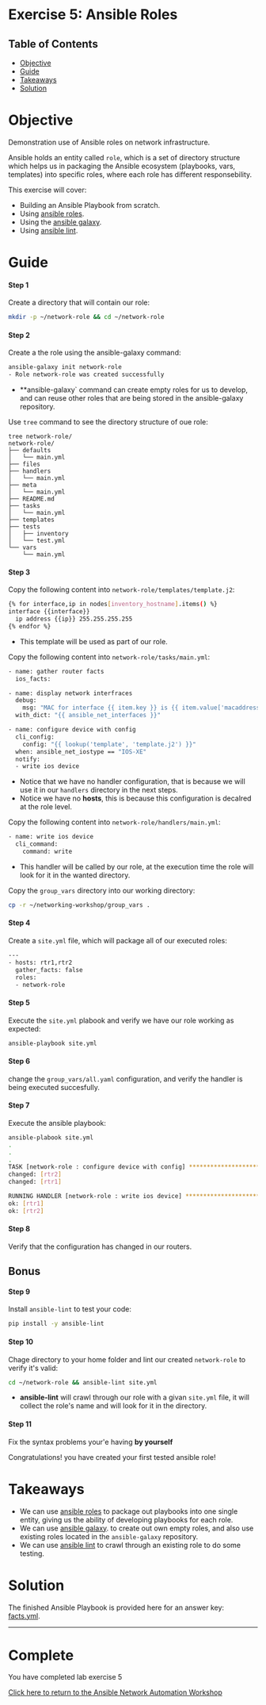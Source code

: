 
# Exercise 5: Ansible Roles

## Table of Contents

- [Objective](#objective)
- [Guide](#guide)
- [Takeaways](#takeaways)
- [Solution](#solution)

# Objective

Demonstration use of Ansible roles on network infrastructure.

Ansible holds an entity called `role`, which is a set of directory structure which helps us in packaging the Ansible ecosystem (playbooks, vars, templates) into specific roles, where each role has different responsebility. 

This exercise will cover:
- Building an Ansible Playbook from scratch.
- Using [ansible roles](https://docs.ansible.com/ansible/latest/user_guide/playbooks_reuse_roles.html).
- Using the [ansible galaxy](https://galaxy.ansible.com/).
- Using [ansible lint](https://docs.ansible.com/ansible-lint/).

# Guide

#### Step 1 

Create a directory that will contain our role: 

```bash 
mkdir -p ~/network-role && cd ~/network-role
```

#### Step 2 

Create a the role using the ansible-galaxy command: 

```bash 
ansible-galaxy init network-role 
- Role network-role was created successfully
```

* **ansible-galaxy` command can create empty roles for us to develop, and can reuse other roles that are being stored in the ansible-galaxy repository.

Use `tree` command to see the directory structure of oue role: 

```
tree network-role/
network-role/
├── defaults
│   └── main.yml
├── files
├── handlers
│   └── main.yml
├── meta
│   └── main.yml
├── README.md
├── tasks
│   └── main.yml
├── templates
├── tests
│   ├── inventory
│   └── test.yml
└── vars
    └── main.yml
```

#### Step 3 

Copy the following content into `network-role/templates/template.j2`: 

```bash 
{% for interface,ip in nodes[inventory_hostname].items() %}
interface {{interface}}
  ip address {{ip}} 255.255.255.255
{% endfor %}
```

* This template will be used as part of our role. 

Copy the following content into ```network-role/tasks/main.yml```:

```bash 
- name: gather router facts
  ios_facts:

- name: display network interfraces 
  debug: 
    msg: "MAC for interface {{ item.key }} is {{ item.value['macaddress'] }} for host {{ ansible_net_hostname }}"
  with_dict: "{{ ansible_net_interfaces }}"

- name: configure device with config 
  cli_config:
    config: "{{ lookup('template', 'template.j2') }}"
  when: ansible_net_iostype == "IOS-XE"
  notify:
  - write ios device
```

* Notice that we have no handler configuration, that is because we will use it in our `handlers` directory in the next steps.
* Notice we have no **hosts**, this is because this configuration is decalred at the role level. 

Copy the following content into `network-role/handlers/main.yml`:  

```bash 
- name: write ios device
  cli_command:
    command: write
```

* This handler will be called by our role, at the execution time the role will look for it in the wanted directory. 

Copy the `group_vars` directory into our working directory: 

```bash 
cp -r ~/networking-workshop/group_vars .
```

#### Step 4 

Create a `site.yml` file, which will package all of our executed roles: 

```bash 
---
- hosts: rtr1,rtr2
  gather_facts: false
  roles:
  - network-role
```

#### Step 5 

Execute the `site.yml` plabook and verify we have our role working as expected: 

```bash 
ansible-playbook site.yml 
```

#### Step 6 

change the `group_vars/all.yaml` configuration, and verify the handler is being executed succesfully.

#### Step 7 

Execute the ansible playbook:

```bash 
ansible-plabook site.yml 
.
.
.
TASK [network-role : configure device with config] *******************************************************************************************************************************************
changed: [rtr2]
changed: [rtr1]

RUNNING HANDLER [network-role : write ios device] ********************************************************************************************************************************************
ok: [rtr1]
ok: [rtr2]
```

#### Step 8 

Verify that the configuration has changed in our routers.

## Bonus 

#### Step 9 

Install `ansible-lint` to test your code: 

```bash 
pip install -y ansible-lint 
```

#### Step 10 

Chage directory to your home folder and lint our created `network-role` to verify it's valid: 

```bash 
cd ~/network-role && ansible-lint site.yml
```

* **ansible-lint** will crawl through our role with a givan `site.yml` file, it will collect the role's name and will look for it in the directory. 

#### Step 11

Fix the syntax problems your'e having **by yourself**

Congratulations! you have created your first tested ansible role!

# Takeaways

-  We can use [ansible roles](https://docs.ansible.com/ansible/latest/user_guide/playbooks_reuse_roles.html) to  package out playbooks into one single entity, giving us the ability of developing playbooks for each role. 
- We can use [ansible galaxy](https://galaxy.ansible.com/). to create out own empty roles, and also use existing roles located in the `ansible-galaxy` repository. 
- We can use [ansible lint](https://docs.ansible.com/ansible-lint/) to crawl through an existing role to do some testing. 

# Solution

The finished Ansible Playbook is provided here for an answer key: [facts.yml](facts.yml).

---

# Complete

You have completed lab exercise 5

[Click here to return to the Ansible Network Automation Workshop](../README.md)
